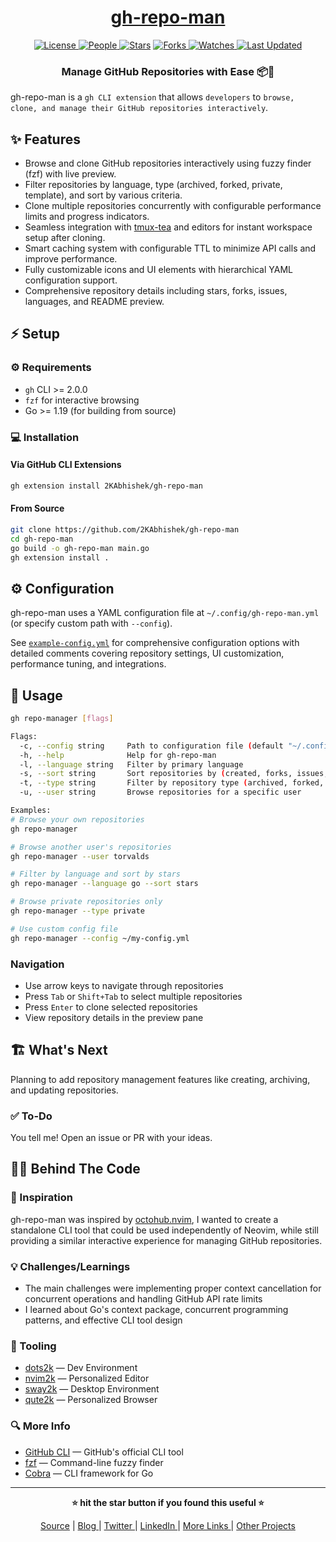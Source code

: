 <div align = "center">

<h1><a href="https://github.com/2kabhishek/gh-repo-man">gh-repo-man</a></h1>

<a href="https://github.com/2KAbhishek/gh-repo-man/blob/main/LICENSE">
<img alt="License" src="https://img.shields.io/github/license/2kabhishek/gh-repo-man?style=flat&color=eee&label="> </a>

<a href="https://github.com/2KAbhishek/gh-repo-man/graphs/contributors">
<img alt="People" src="https://img.shields.io/github/contributors/2kabhishek/gh-repo-man?style=flat&color=ffaaf2&label=People"> </a>

<a href="https://github.com/2KAbhishek/gh-repo-man/stargazers">
<img alt="Stars" src="https://img.shields.io/github/stars/2kabhishek/gh-repo-man?style=flat&color=98c379&label=Stars"></a>

<a href="https://github.com/2KAbhishek/gh-repo-man/network/members">
<img alt="Forks" src="https://img.shields.io/github/forks/2kabhishek/gh-repo-man?style=flat&color=66a8e0&label=Forks"> </a>

<a href="https://github.com/2KAbhishek/gh-repo-man/watchers">
<img alt="Watches" src="https://img.shields.io/github/watchers/2kabhishek/gh-repo-man?style=flat&color=f5d08b&label=Watches"> </a>

<a href="https://github.com/2KAbhishek/gh-repo-man/pulse">
<img alt="Last Updated" src="https://img.shields.io/github/last-commit/2kabhishek/gh-repo-man?style=flat&color=e06c75&label="> </a>

<h3>Manage GitHub Repositories with Ease 📦🚀</h3>

</div>

gh-repo-man is a `gh CLI extension` that allows `developers` to `browse, clone, and manage their GitHub repositories interactively`.

## ✨ Features

- Browse and clone GitHub repositories interactively using fuzzy finder (fzf) with live preview.
- Filter repositories by language, type (archived, forked, private, template), and sort by various criteria.
- Clone multiple repositories concurrently with configurable performance limits and progress indicators.
- Seamless integration with [tmux-tea](https://github.com/2kabhishek/tmux-tea) and editors for instant workspace setup after cloning.
- Smart caching system with configurable TTL to minimize API calls and improve performance.
- Fully customizable icons and UI elements with hierarchical YAML configuration support.
- Comprehensive repository details including stars, forks, issues, languages, and README preview.

## ⚡ Setup

### ⚙️ Requirements

- `gh` CLI >= 2.0.0
- `fzf` for interactive browsing
- Go >= 1.19 (for building from source)

### 💻 Installation

#### Via GitHub CLI Extensions

```bash
gh extension install 2KAbhishek/gh-repo-man
```

#### From Source

```bash
git clone https://github.com/2KAbhishek/gh-repo-man
cd gh-repo-man
go build -o gh-repo-man main.go
gh extension install .
```

## ⚙️ Configuration

gh-repo-man uses a YAML configuration file at `~/.config/gh-repo-man.yml` (or specify custom path with `--config`).

See [`example-config.yml`](./example-config.yml) for comprehensive configuration options with detailed comments covering repository settings, UI customization, performance tuning, and integrations.

## 🚀 Usage

```bash
gh repo-manager [flags]

Flags:
  -c, --config string     Path to configuration file (default "~/.config/gh-repo-man.yml")
  -h, --help              Help for gh-repo-man
  -l, --language string   Filter by primary language
  -s, --sort string       Sort repositories by (created, forks, issues, language, name, pushed, size, stars, updated)
  -t, --type string       Filter by repository type (archived, forked, private, template)
  -u, --user string       Browse repositories for a specific user

Examples:
# Browse your own repositories
gh repo-manager

# Browse another user's repositories
gh repo-manager --user torvalds

# Filter by language and sort by stars
gh repo-manager --language go --sort stars

# Browse private repositories only
gh repo-manager --type private

# Use custom config file
gh repo-manager --config ~/my-config.yml
```

### Navigation

- Use arrow keys to navigate through repositories
- Press `Tab` or `Shift+Tab` to select multiple repositories
- Press `Enter` to clone selected repositories
- View repository details in the preview pane

## 🏗️ What's Next

Planning to add repository management features like creating, archiving, and updating repositories.

### ✅ To-Do

You tell me! Open an issue or PR with your ideas.

## 🧑‍💻 Behind The Code

### 🌈 Inspiration

gh-repo-man was inspired by [octohub.nvim](https://github.com/2kabhishek/octohub.nvim), I wanted to create a standalone CLI tool that could be used independently of Neovim, while still providing a similar interactive experience for managing GitHub repositories.

### 💡 Challenges/Learnings

- The main challenges were implementing proper context cancellation for concurrent operations and handling GitHub API rate limits
- I learned about Go's context package, concurrent programming patterns, and effective CLI tool design

### 🧰 Tooling

- [dots2k](https://github.com/2kabhishek/dots2k) — Dev Environment
- [nvim2k](https://github.com/2kabhishek/nvim2k) — Personalized Editor
- [sway2k](https://github.com/2kabhishek/sway2k) — Desktop Environment
- [qute2k](https://github.com/2kabhishek/qute2k) — Personalized Browser

### 🔍 More Info

- [GitHub CLI](https://github.com/cli/cli) — GitHub's official CLI tool
- [fzf](https://github.com/junegunn/fzf) — Command-line fuzzy finder
- [Cobra](https://github.com/spf13/cobra) — CLI framework for Go

<hr>

<div align="center">

<strong>⭐ hit the star button if you found this useful ⭐</strong><br>

<a href="https://github.com/2KAbhishek/gh-repo-man">Source</a>
| <a href="https://2kabhishek.github.io/blog" target="_blank">Blog </a>
| <a href="https://twitter.com/2kabhishek" target="_blank">Twitter </a>
| <a href="https://linkedin.com/in/2kabhishek" target="_blank">LinkedIn </a>
| <a href="https://2kabhishek.github.io/links" target="_blank">More Links </a>
| <a href="https://2kabhishek.github.io/projects" target="_blank">Other Projects </a>

</div>
